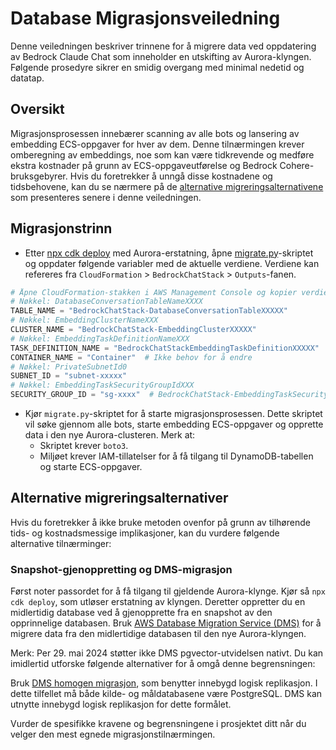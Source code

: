# Database Migrasjonsveiledning

Denne veiledningen beskriver trinnene for å migrere data ved oppdatering av Bedrock Claude Chat som inneholder en utskifting av Aurora-klyngen. Følgende prosedyre sikrer en smidig overgang med minimal nedetid og datatap.

## Oversikt

Migrasjonsprosessen innebærer scanning av alle bots og lansering av embedding ECS-oppgaver for hver av dem. Denne tilnærmingen krever omberegning av embeddings, noe som kan være tidkrevende og medføre ekstra kostnader på grunn av ECS-oppgaveutførelse og Bedrock Cohere-bruksgebyrer. Hvis du foretrekker å unngå disse kostnadene og tidsbehovene, kan du se nærmere på de [alternative migreringsalternativene](#alternative-migration-options) som presenteres senere i denne veiledningen.

## Migrasjonstrinn

- Etter [npx cdk deploy](../README.md#deploy-using-cdk) med Aurora-erstatning, åpne [migrate.py](./migrate.py)-skriptet og oppdater følgende variabler med de aktuelle verdiene. Verdiene kan refereres fra `CloudFormation` > `BedrockChatStack` > `Outputs`-fanen.

```py
# Åpne CloudFormation-stakken i AWS Management Console og kopier verdiene fra Outputs-fanen.
# Nøkkel: DatabaseConversationTableNameXXXX
TABLE_NAME = "BedrockChatStack-DatabaseConversationTableXXXXX"
# Nøkkel: EmbeddingClusterNameXXX
CLUSTER_NAME = "BedrockChatStack-EmbeddingClusterXXXXX"
# Nøkkel: EmbeddingTaskDefinitionNameXXX
TASK_DEFINITION_NAME = "BedrockChatStackEmbeddingTaskDefinitionXXXXX"
CONTAINER_NAME = "Container"  # Ikke behov for å endre
# Nøkkel: PrivateSubnetId0
SUBNET_ID = "subnet-xxxxx"
# Nøkkel: EmbeddingTaskSecurityGroupIdXXX
SECURITY_GROUP_ID = "sg-xxxx"  # BedrockChatStack-EmbeddingTaskSecurityGroupXXXXX
```

- Kjør `migrate.py`-skriptet for å starte migrasjonsprosessen. Dette skriptet vil søke gjennom alle bots, starte embedding ECS-oppgaver og opprette data i den nye Aurora-clusteren. Merk at:
  - Skriptet krever `boto3`.
  - Miljøet krever IAM-tillatelser for å få tilgang til DynamoDB-tabellen og starte ECS-oppgaver.

## Alternative migreringsalternativer

Hvis du foretrekker å ikke bruke metoden ovenfor på grunn av tilhørende tids- og kostnadsmessige implikasjoner, kan du vurdere følgende alternative tilnærminger:

### Snapshot-gjenoppretting og DMS-migrasjon

Først noter passordet for å få tilgang til gjeldende Aurora-klynge. Kjør så `npx cdk deploy`, som utløser erstatning av klyngen. Deretter oppretter du en midlertidig database ved å gjenopprette fra en snapshot av den opprinnelige databasen.
Bruk [AWS Database Migration Service (DMS)](https://aws.amazon.com/dms/) for å migrere data fra den midlertidige databasen til den nye Aurora-klyngen.

Merk: Per 29. mai 2024 støtter ikke DMS pgvector-utvidelsen nativt. Du kan imidlertid utforske følgende alternativer for å omgå denne begrensningen:

Bruk [DMS homogen migrasjon](https://docs.aws.amazon.com/dms/latest/userguide/dm-migrating-data.html), som benytter innebygd logisk replikasjon. I dette tilfellet må både kilde- og måldatabasene være PostgreSQL. DMS kan utnytte innebygd logisk replikasjon for dette formålet.

Vurder de spesifikke kravene og begrensningene i prosjektet ditt når du velger den mest egnede migrasjonstilnærmingen.